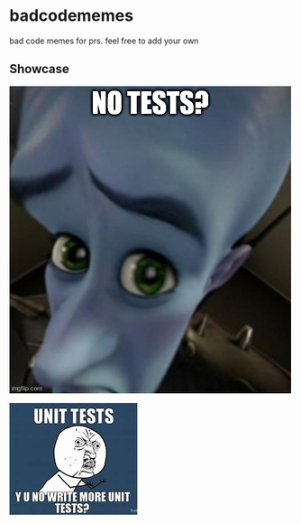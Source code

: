 # badcodememes
bad code memes for prs. feel free to add your own

## Showcase 

![NoTests](https://raw.githubusercontent.com/illuminat3/badcodememes/main/NoTests.jpg)

![NoMoreUnitTests](https://raw.githubusercontent.com/illuminat3/badcodememes/main/NoWriteMoreUnitTests.png)
